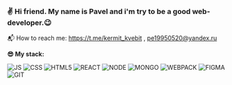 ### **:v: Hi friend. My name is Pavel and i'm try to be a good web-developer.:wink:**

  :mailbox_with_mail: How to reach me: https://t.me/kermit_kvebit , pe19950520@yandex.ru


**:sunglasses: My stack:**

![JS](https://camo.githubusercontent.com/c21090ec76ab4bb2ea7130705e36bacf543439837a1f0de01f18d5fa22e6976b/68747470733a2f2f736869656c64732e696f2f62616467652f2d4a6176615f5363726970742d4637444631453f6c6f676f3d6a617661736372697074267374796c653d666f722d7468652d6261646765266c6f676f436f6c6f723d323232)
![CSS](https://camo.githubusercontent.com/7e4bf3a6d698975211e2fb6814dbd0177f0fe78409e6111dbd4c6d24c1a9efbc/68747470733a2f2f736869656c64732e696f2f62616467652f2d435353332d3135373242363f6c6f676f3d63737333267374796c653d666f722d7468652d6261646765266c6f676f436f6c6f723d666666)
![HTML5](https://camo.githubusercontent.com/42176a4268ae067a82f447803f75ab67002900b564e13a8bda1154c83101c6d9/68747470733a2f2f736869656c64732e696f2f62616467652f2d48544d4c352d4533344632363f6c6f676f3d68746d6c35267374796c653d666f722d7468652d6261646765266c6f676f436f6c6f723d666666)
![REACT](https://camo.githubusercontent.com/9d56625c5f62476e8f3238962a50cabd69620d8387473ee1ef54d705a10f672d/68747470733a2f2f736869656c64732e696f2f62616467652f2d52656163742d3238326333343f6c6f676f3d7265616374267374796c653d666f722d7468652d6261646765)
![NODE](https://camo.githubusercontent.com/26af9a1dce4d62b69b8e41a0aab94d591e48b40f8c1ca808ad20a78b67492aa2/68747470733a2f2f736869656c64732e696f2f62616467652f2d4e6f64652d3333333f6c6f676f3d6e6f64652e6a73267374796c653d666f722d7468652d6261646765)
![MONGO](https://camo.githubusercontent.com/d3964e1e788112b9fb586f2670812447d958615cfd69a02b1dea2a33c38c3d5e/68747470733a2f2f736869656c64732e696f2f62616467652f2d4d6f6e676f44422d6639666266613f6c6f676f3d4d6f6e676f4442267374796c653d666f722d7468652d6261646765)
![WEBPACK](https://camo.githubusercontent.com/e689b3ac24f7d819d1a0da1ea796f90438ed02e202473f2972606f4916763019/68747470733a2f2f736869656c64732e696f2f62616467652f2d5765627061636b2d3262336134323f6c6f676f3d7765627061636b267374796c653d666f722d7468652d6261646765)
![FIGMA](https://camo.githubusercontent.com/f5a71c3d3fa9652d361f1365c0130b85a71f928191ae46246c011321a724bcfe/68747470733a2f2f736869656c64732e696f2f62616467652f2d4669676d612d4632344531453f6c6f676f3d6669676d61267374796c653d666f722d7468652d6261646765266c6f676f436f6c6f723d666666)
![GIT](https://camo.githubusercontent.com/6b4bb88a455b826af507d347ac197ddf2b15f557e76791a2d0e1b00450e0476b/68747470733a2f2f736869656c64732e696f2f62616467652f2d4769742d6630656665373f6c6f676f3d676974267374796c653d666f722d7468652d6261646765)
